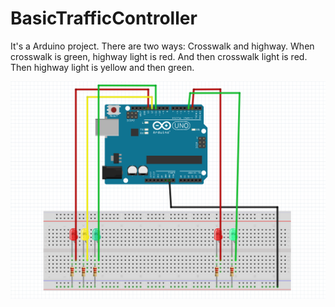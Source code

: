 # BasicTrafficController

It's a Arduino project. There are two ways: Crosswalk and highway. When crosswalk is green, highway light is red. And then crosswalk light is red. Then highway light is yellow and then green.

![Scheme](https://github.com/MuhammedYusufOngel/BasicTrafficController/blob/main/BasicTrafficController/TrafficControllerScheme.png)
